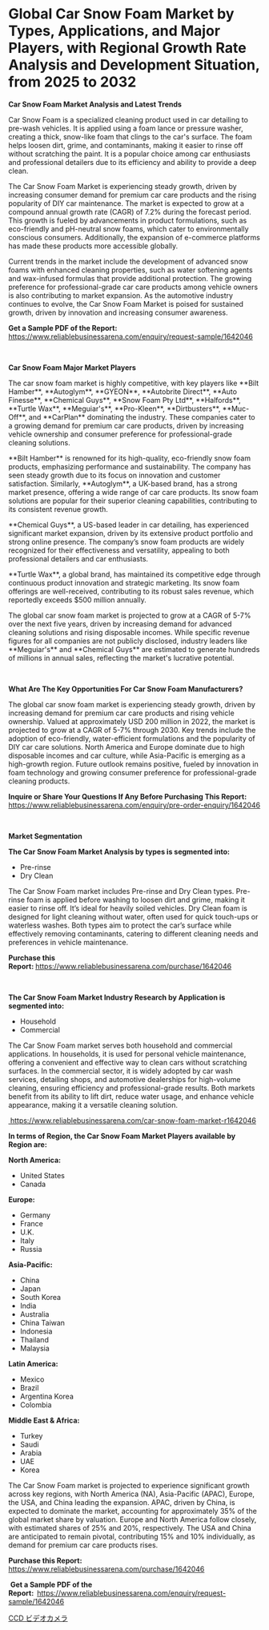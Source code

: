 <p><h1>Global Car Snow Foam Market by Types, Applications, and Major Players, with Regional Growth Rate Analysis and Development Situation, from 2025 to 2032</h1></p><p><strong>Car Snow Foam Market Analysis and Latest Trends</strong></p>
<p><p>Car Snow Foam is a specialized cleaning product used in car detailing to pre-wash vehicles. It is applied using a foam lance or pressure washer, creating a thick, snow-like foam that clings to the car's surface. The foam helps loosen dirt, grime, and contaminants, making it easier to rinse off without scratching the paint. It is a popular choice among car enthusiasts and professional detailers due to its efficiency and ability to provide a deep clean.</p><p>The Car Snow Foam Market is experiencing steady growth, driven by increasing consumer demand for premium car care products and the rising popularity of DIY car maintenance. The market is expected to grow at a compound annual growth rate (CAGR) of 7.2% during the forecast period. This growth is fueled by advancements in product formulations, such as eco-friendly and pH-neutral snow foams, which cater to environmentally conscious consumers. Additionally, the expansion of e-commerce platforms has made these products more accessible globally.</p><p>Current trends in the market include the development of advanced snow foams with enhanced cleaning properties, such as water softening agents and wax-infused formulas that provide additional protection. The growing preference for professional-grade car care products among vehicle owners is also contributing to market expansion. As the automotive industry continues to evolve, the Car Snow Foam Market is poised for sustained growth, driven by innovation and increasing consumer awareness.</p></p>
<p><strong>Get a Sample PDF of the Report:&nbsp;</strong> <a href="https://www.reliablebusinessarena.com/enquiry/request-sample/1642046?utm_campaign=1912&utm_medium=2&utm_source=Github&utm_content=ia&utm_term=23012025&utm_id=car-snow-foam">https://www.reliablebusinessarena.com/enquiry/request-sample/1642046</a></p>
<p>&nbsp;</p>
<p><strong>Car Snow Foam Major Market Players</strong></p>
<p><p>The car snow foam market is highly competitive, with key players like **Bilt Hamber**, **Autoglym**, **GYEON**, **Autobrite Direct**, **Auto Finesse**, **Chemical Guys**, **Snow Foam Pty Ltd**, **Halfords**, **Turtle Wax**, **Meguiar's**, **Pro-Kleen**, **Dirtbusters**, **Muc-Off**, and **CarPlan** dominating the industry. These companies cater to a growing demand for premium car care products, driven by increasing vehicle ownership and consumer preference for professional-grade cleaning solutions.</p><p>**Bilt Hamber** is renowned for its high-quality, eco-friendly snow foam products, emphasizing performance and sustainability. The company has seen steady growth due to its focus on innovation and customer satisfaction. Similarly, **Autoglym**, a UK-based brand, has a strong market presence, offering a wide range of car care products. Its snow foam solutions are popular for their superior cleaning capabilities, contributing to its consistent revenue growth.</p><p>**Chemical Guys**, a US-based leader in car detailing, has experienced significant market expansion, driven by its extensive product portfolio and strong online presence. The company’s snow foam products are widely recognized for their effectiveness and versatility, appealing to both professional detailers and car enthusiasts.</p><p>**Turtle Wax**, a global brand, has maintained its competitive edge through continuous product innovation and strategic marketing. Its snow foam offerings are well-received, contributing to its robust sales revenue, which reportedly exceeds $500 million annually.</p><p>The global car snow foam market is projected to grow at a CAGR of 5-7% over the next five years, driven by increasing demand for advanced cleaning solutions and rising disposable incomes. While specific revenue figures for all companies are not publicly disclosed, industry leaders like **Meguiar's** and **Chemical Guys** are estimated to generate hundreds of millions in annual sales, reflecting the market's lucrative potential.</p></p>
<p>&nbsp;</p>
<p><strong>What Are The Key Opportunities For Car Snow Foam Manufacturers?</strong></p>
<p><p>The global car snow foam market is experiencing steady growth, driven by increasing demand for premium car care products and rising vehicle ownership. Valued at approximately USD 200 million in 2022, the market is projected to grow at a CAGR of 5-7% through 2030. Key trends include the adoption of eco-friendly, water-efficient formulations and the popularity of DIY car care solutions. North America and Europe dominate due to high disposable incomes and car culture, while Asia-Pacific is emerging as a high-growth region. Future outlook remains positive, fueled by innovation in foam technology and growing consumer preference for professional-grade cleaning products.</p></p>
<p><strong>Inquire or Share Your Questions If Any Before Purchasing This Report:</strong> <a href="https://www.reliablebusinessarena.com/enquiry/pre-order-enquiry/1642046?utm_campaign=1912&utm_medium=2&utm_source=Github&utm_content=ia&utm_term=23012025&utm_id=car-snow-foam">https://www.reliablebusinessarena.com/enquiry/pre-order-enquiry/1642046</a></p>
<p>&nbsp;</p>
<p><strong>Market Segmentation</strong></p>
<p><strong>The Car Snow Foam Market Analysis by types is segmented into:</strong></p>
<p><ul><li>Pre-rinse</li><li>Dry Clean</li></ul></p>
<p><p>The Car Snow Foam market includes Pre-rinse and Dry Clean types. Pre-rinse foam is applied before washing to loosen dirt and grime, making it easier to rinse off. It’s ideal for heavily soiled vehicles. Dry Clean foam is designed for light cleaning without water, often used for quick touch-ups or waterless washes. Both types aim to protect the car’s surface while effectively removing contaminants, catering to different cleaning needs and preferences in vehicle maintenance.</p></p>
<p><strong>Purchase this Report:&nbsp;</strong><a href="https://www.reliablebusinessarena.com/purchase/1642046?utm_campaign=1912&utm_medium=2&utm_source=Github&utm_content=ia&utm_term=23012025&utm_id=car-snow-foam">https://www.reliablebusinessarena.com/purchase/1642046</a></p>
<p>&nbsp;</p>
<p><strong>The Car Snow Foam Market Industry Research by Application is segmented into:</strong></p>
<p><ul><li>Household</li><li>Commercial</li></ul></p>
<p><p>The Car Snow Foam market serves both household and commercial applications. In households, it is used for personal vehicle maintenance, offering a convenient and effective way to clean cars without scratching surfaces. In the commercial sector, it is widely adopted by car wash services, detailing shops, and automotive dealerships for high-volume cleaning, ensuring efficiency and professional-grade results. Both markets benefit from its ability to lift dirt, reduce water usage, and enhance vehicle appearance, making it a versatile cleaning solution.</p></p>
<p><a href="https://www.reliablebusinessarena.com/car-snow-foam-market-r1642046?utm_campaign=1912&utm_medium=2&utm_source=Github&utm_content=ia&utm_term=23012025&utm_id=car-snow-foam">&nbsp;https://www.reliablebusinessarena.com/car-snow-foam-market-r1642046</a></p>
<p><strong>In terms of Region, the Car Snow Foam Market Players available by Region are:</strong></p>
<p>
    <p> <strong> North America: </strong>
        <ul>
            <li>United States</li>
            <li>Canada</li>
        </ul>
        </p> 
    <p> <strong> Europe: </strong>
        <ul>
            <li>Germany</li>
            <li>France</li>
            <li>U.K.</li>
            <li>Italy</li>
            <li>Russia</li>
        </ul>
        </p> 
    <p> <strong> Asia-Pacific: </strong>
        <ul>
            <li>China</li>
            <li>Japan</li>
            <li>South Korea</li>
            <li>India</li>
            <li>Australia</li>
            <li>China Taiwan</li>
            <li>Indonesia</li>
            <li>Thailand</li>
            <li>Malaysia</li>
        </ul>
        </p> 
    <p> <strong> Latin America: </strong>
        <ul>
            <li>Mexico</li>
            <li>Brazil</li>
            <li>Argentina Korea</li>
            <li>Colombia</li>
        </ul>
        </p> 
    <p> <strong> Middle East & Africa: </strong>
        <ul>
            <li>Turkey</li>
            <li>Saudi</li>
            <li>Arabia</li>
            <li>UAE</li>
            <li>Korea</li>
        </ul>
    </p>
    </p>
<p><p>The Car Snow Foam market is projected to experience significant growth across key regions, with North America (NA), Asia-Pacific (APAC), Europe, the USA, and China leading the expansion. APAC, driven by China, is expected to dominate the market, accounting for approximately 35% of the global market share by valuation. Europe and North America follow closely, with estimated shares of 25% and 20%, respectively. The USA and China are anticipated to remain pivotal, contributing 15% and 10% individually, as demand for premium car care products rises.</p></p>
<p><strong>Purchase this Report: </strong><a href="https://www.reliablebusinessarena.com/purchase/1642046?utm_campaign=1912&utm_medium=2&utm_source=Github&utm_content=ia&utm_term=23012025&utm_id=car-snow-foam">https://www.reliablebusinessarena.com/purchase/1642046</a></p>
<p>&nbsp;<strong>Get a Sample PDF of the Report:&nbsp;&nbsp;</strong><a href="https://www.reliablebusinessarena.com/enquiry/request-sample/1642046?utm_campaign=1912&utm_medium=2&utm_source=Github&utm_content=ia&utm_term=23012025&utm_id=car-snow-foam">https://www.reliablebusinessarena.com/enquiry/request-sample/1642046</a></p>
<p><strong></strong></p>
<p><p><a href="https://github.com/lababdou/Market-Research-Report-List-6/blob/main/165096233044.md?utm_campaign=1912&utm_medium=2&utm_source=Github&utm_content=ia&utm_term=23012025&utm_id=car-snow-foam">CCD ビデオカメラ</a></p></p>